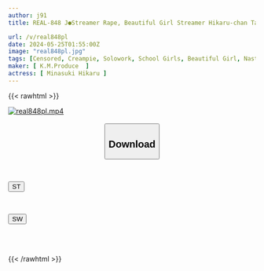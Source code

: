 ```yaml
---
author: j91
title: REAL-848 J●Streamer Rape, Beautiful Girl Streamer Hikaru-chan Targeted By Creepy Middle-aged Man. After A Chance Encounter, She Is Stalked And Raped At Home. Humiliating Forced Sex Live Broadcast. Hikaru Minazuki

url: /v/real848pl
date: 2024-05-25T01:55:00Z
image: "real848pl.jpg"
tags: [Censored, Creampie, Solowork, School Girls, Beautiful Girl, Nasty, Hardcore, (tag-censored)	]
maker: [ K.M.Produce  ]
actress: [ Minasuki Hikaru ]
---
```



{{< rawhtml >}}

<div class="video" data-videoid="BXe3J2ll2mcyDoz">
    <a href="javascript:;">
        <img src="/v/real848pl/real848pl.jpg" width="WIDTH" height="HEIGHT" alt="real848pl.mp4" loading="lazy">
    </a>
</div>

<script type="text/javascript" src="https://j91.asia/asset/on-demand-st.js"></script>

<br>
  <link rel="stylesheet" href="https://j91.asia/asset/bs5.css">
  
  <center>
  <button class="btn btn-primary" type="button" data-bs-toggle="collapse" data-bs-target=".multi-collapse" aria-expanded="false" aria-controls="multiCollapseExample1 multiCollapseExample2"><h2>Download</h2></button></center>
</p>
<div class="row">
  <div class="col">
    <div class="collapse multi-collapse" id="multiCollapseExample1">
      <div class="card card-body">
	      	      <br>
<div class="buttons">  
<p><a href="/v/real848pl/st.html" target="_blank"><button class="btn-hover color-3"><i class="fa fa-download"></i> ST</button></a></p></div>
    </div>
  </div>
</div>
  <div class="col">
    <div class="collapse multi-collapse" id="multiCollapseExample2">
      <div class="card card-body">
	      <br>
<div class="buttons">
<p><a href="/v/real848pl/sw.html" target="_blank"><button class="btn-hover color-2"><i class="fa fa-download"></i> SW</button></a></p></div>
<br><br>
      </div>
    </div>
  </div>
</div>

{{< /rawhtml >}}